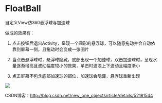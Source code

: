 # FloatBall
自定义View仿360悬浮球与加速球

做成的效果有： 

1. 点击按钮后退出Activity，呈现一个圆形的悬浮球，可以随意拖动并会自动依靠到屏幕一侧，且拖动时会变成一张图片 

2. 当点击悬浮球时，悬浮球隐藏，底部出现一个加速球，双击加速球时，呈现水量逐渐增高且波动幅度较小的效果，单击时波浪上下波动且幅度渐小

3. 点击屏幕不包含底部加速球的部位，加速球会隐藏，悬浮球重新出现

![](https://github.com/initobject/FloatBall/blob/master/1.gif)

CSDN博客：http://blog.csdn.net/new_one_object/article/details/52181544
